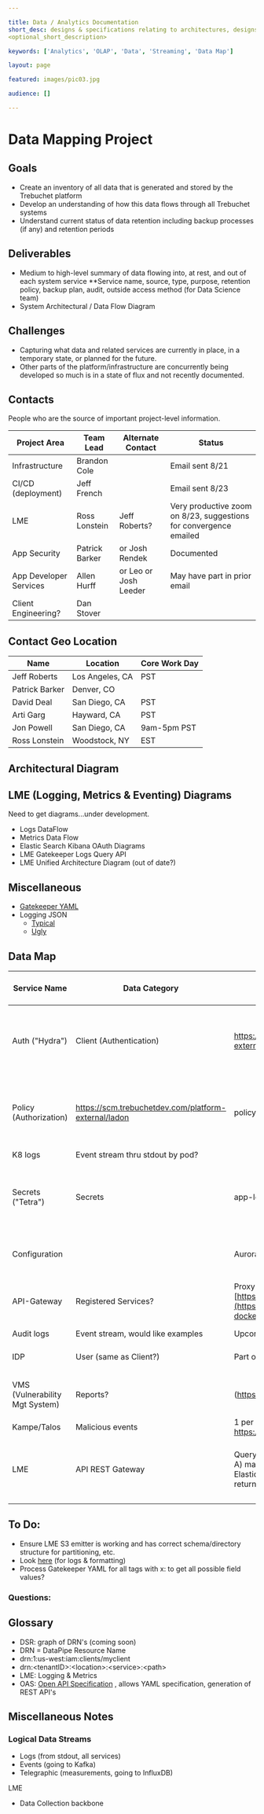 ```yaml
---

title: Data / Analytics Documentation
short_desc: designs & specifications relating to architectures, designs, implementations, models & data related to performing analyticss on the Trebuchet Platform.
<optional_short_description>

keywords: ['Analytics', 'OLAP', 'Data', 'Streaming', 'Data Map']

layout: page

featured: images/pic03.jpg

audience: []

---
```


# Data Mapping Project

## Goals

* Create an inventory of all data that is generated and stored by the Trebuchet platform
* Develop an understanding of how this data flows through all Trebuchet systems
* Understand current status of data retention including backup processes (if any) and retention periods

## Deliverables

* Medium to high-level summary of data flowing into, at rest, and out of each system service
**Service name, source, type, purpose, retention policy, backup plan, audit, outside access method (for Data Science team)
* System Architectural / Data Flow Diagram

## Challenges

* Capturing what data and related services are currently in place, in a temporary state, or planned for the future.
* Other parts of the platform/infrastructure are concurrently being developed so much is in a state of flux and not recently documented.

## Contacts

People who are the source of important project-level information.

| Project Area | Team Lead | Alternate Contact | Status |
------------ | --------- | ----------------- | ------ |
| Infrastructure | Brandon Cole | | Email sent 8/21 |
| CI/CD (deployment) |Jeff French | | Email sent 8/23 |
| LME | Ross Lonstein | Jeff Roberts? | Very productive zoom on 8/23, suggestions for convergence emailed |
| App Security | Patrick Barker | or Josh Rendek | Documented |
| App Developer Services | Allen Hurff | or Leo or Josh Leeder | May have part in prior email |
| Client Engineering? | Dan Stover | | |

## Contact Geo Location

| Name | Location | Core Work Day |
| ---- | -------- | ------------- |
| Jeff Roberts | Los Angeles, CA | PST |
| Patrick Barker | Denver, CO | |
| David Deal | San Diego, CA | PST |
| Arti Garg | Hayward, CA | PST |
| Jon Powell | San Diego, CA | 9am-5pm PST |
| Ross Lonstein | Woodstock, NY | EST |

## Architectural Diagram


## LME (Logging, Metrics & Eventing) Diagrams

Need to get diagrams...under development.

* Logs DataFlow
* Metrics Data Flow
* Elastic Search Kibana OAuth Diagrams
* LME Gatekeeper Logs Query API
* LME Unified Architecture Diagram (out of date?)

## Miscellaneous

* [Gatekeeper YAML](https://scm.trebuchetdev.com/lme/gatekeeper/blob/master/docs/swagger/gatekeeper.yaml)
* Logging JSON
  * [Typical](https://scm.trebuchetdev.com/lme/elasticsearch-cluster/blob/master/deployment/charts/elasticsearch-cluster/index-templates/log-message-example-filebeat-2.json)
  * [Ugly](https://scm.trebuchetdev.com/lme/elasticsearch-cluster/blob/master/deployment/charts/elasticsearch-cluster/index-templates/log-message-example-filebeat-ugly.json)

## Data Map

Service Name | Data Category | Description | Data Science Opportunities | Notes | Format | Outside Access Method | Retention Policy
------------ | ------------- | ----------- | -------------------------- | ----- | ------ | --------------------- | ----------------
Auth ("Hydra") | Client (Authentication) | https://scm.trebuchetdev.com/platform-external/hydra | who's accessing what, token allocations, then throw alerts, then don't need auth (want keys to live forever) | Aurora | | API bulk-headed by tenant & policy engine | 
| Policy (Authorization) | https://scm.trebuchetdev.com/platform-external/ladon | policy analysis (future) | | Aurora | | API bulk-headed by tenant & policy engine	| 
| K8 logs | Event stream thru stdout by pod? | | | log lines | |
Secrets ("Tetra") | Secrets | app-level key-value store, resources; DRN | (https://scm.trebuchetdev.com/appsec/tetra) | who's accessing what | Aurora | API bulk-headed by tenant & policy engine | 
| Configuration | | Aurora | | API bulk-headed by tenant & policy engine | | 
API-Gateway | Registered Services? | Proxy service sitting in front of all services [https://getkong.org/](https://scm.trebuchetdev.com/platform-dockerfiles/kong) | Every request from user comes thru here (opportunities for logging) Kong provides common services, full call, called-by map available; available on control plane and also for user | Postgres, 1 gateway/cust | | API call same as Auth??? |
| Audit logs | Event stream, would like examples | Upcoming | | | | 
IDP | User (same as Client?) | Part of Hydra | System of services: translates identities�outward identities such as Google, external gitlab... into a DRN | Postgres | | |
VMS (Vulnerability Mgt System) | Reports? | (https://scm.trebuchetdev.com/appsec/vms) | Scan registry of K8 / Docker containers before deploy, alert if does not meet security threshold; produces report which would be minable | Postgres | | |
Kampe/Talos | Malicious events | 1 per customer, push to event stream? https://scm.trebuchetdev.com/appsec/kampe | Sit in front of public domain website, siphons out malicious attacks, sanitizing requests | | | |
LME | API REST Gateway | Queryable using meta-parameters (default):  A) maxRecords: max records (100), B) index: Elastic Search index name (filebeat), C) sort: returned result order asc/desc (asc) | a) namespace, b) customerID, c) containerID, d) containerName, e) serviceserviceName, f) podName, g) timeRange - encoded, h) hostname, i) message - values are comma delimited list of keywords
| | | | |


## To Do:

* Ensure LME S3 emitter is working and has correct schema/directory structure for partitioning, etc.
* Look [here](https://kibana-control1.dev.datapipe.io) \(for logs & formatting\)
* Process Gatekeeper YAML for all tags with x: to get all possible field values?

### Questions:

## Glossary

* DSR: graph of DRN's (coming soon)
* DRN = DataPipe Resource Name
* drn:1:us-west:iam:clients/myclient
* drn:\<tenantID\>:\<location\>:\<service\>:\<path\>
* LME: Logging & Metrics
* OAS: [Open API Specification](https://en.wikipedia.org/wiki/OpenAPI_Specification) , allows YAML specification, generation of REST API's

## Miscellaneous Notes

### Logical Data Streams

* Logs (from stdout, all services)
* Events (going to Kafka)
* Telegraphic (measurements, going to InfluxDB)

LME

* Data Collection backbone

